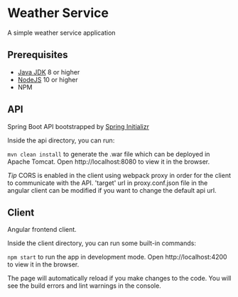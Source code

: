 # Weather Service
A simple weather service application

## Prerequisites
* [Java JDK](https://www.oracle.com/technetwork/java/javase/downloads/jdk8-downloads-2133151.html) 8 or higher
* [NodeJS](https://nodejs.org/en/) 10 or higher
* NPM

## API
Spring Boot API bootstrapped by [Spring Initializr](https://start.spring.io/)

Inside the api directory, you can run:

`mvn clean install`
to generate the .war file which can be deployed in Apache Tomcat. Open http://localhost:8080 to view it in the browser.

*Tip* CORS is enabled in the client using webpack proxy in order for the client to communicate with the API.
'target' url in proxy.conf.json file in the angular client can be modified if you want to change the default api url.


## Client
Angular frontend client.

Inside the client directory, you can run some built-in commands:

`npm start`
to run the app in development mode. Open http://localhost:4200 to view it in the browser.

The page will automatically reload if you make changes to the code. You will see the build errors and lint warnings in the console.
